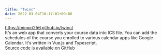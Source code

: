 ```yaml
---
title: "Twinc"
date: 2022-03-04T16:17:01+09:00
---
```


https://mimori256.github.io/twinc/    
It's an web app that converts your course data into ICS file. You can add the schedules of the course you enrolled to various calendar apps like Google Calendar. It's written in Vue.js and Typescript.   
[Source code is available on GitHub](https://github.com/Mimori256/twinc)